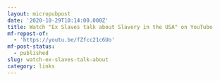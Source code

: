 ```yaml
---
layout: micropubpost
date: '2020-10-29T10:14:00.000Z'
title: Watch "Ex Slaves talk about Slavery in the USA" on YouTube
mf-repost-of:
  - 'https://youtu.be/fZfcc21c6Uo'
mf-post-status:
  - published
slug: watch-ex-slaves-talk-about
category: links
---
```


